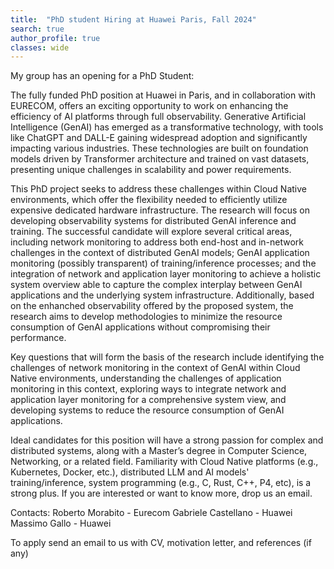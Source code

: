 ```yaml
---
title:  "PhD student Hiring at Huawei Paris, Fall 2024"
search: true
author_profile: true
classes: wide
---
```


My group has an opening for a PhD Student:

The fully funded PhD position at Huawei in Paris, and in collaboration with EURECOM, offers an exciting opportunity to work on enhancing the efficiency of AI platforms through full observability. Generative Artificial Intelligence (GenAI) has emerged as a transformative technology, with tools like ChatGPT and DALL-E gaining widespread adoption and significantly impacting various industries. These technologies are built on foundation models driven by Transformer architecture and trained on vast datasets, presenting unique challenges in scalability and power requirements.

This PhD project seeks to address these challenges within Cloud Native environments, which offer the flexibility needed to efficiently utilize expensive dedicated hardware infrastructure. The research will focus on developing observability systems for distributed GenAI inference and training. The successful candidate will explore several critical areas, including network monitoring to address both end-host and in-network challenges in the context of distributed GenAI models; GenAI application monitoring (possibly transparent) of training/inference processes; and the integration of network and application layer monitoring to achieve a holistic system overview able to capture the complex interplay between GenAI applications and the underlying system infrastructure. Additionally, based on the enhanched observability offered by the proposed system, the research aims to develop methodologies to minimize the resource consumption of GenAI applications without compromising their performance.

Key questions that will form the basis of the research include identifying the challenges of network monitoring in the context of GenAI within Cloud Native environments, understanding the challenges of application monitoring in this context, exploring ways to integrate network and application layer monitoring for a comprehensive system view, and developing systems to reduce the resource consumption of GenAI applications.

Ideal candidates for this position will have a strong passion for complex and distributed systems, along with a Master’s degree in Computer Science, Networking, or a related field. Familiarity with Cloud Native platforms (e.g., Kubernetes, Docker, etc.), distributed LLM and AI models' training/inference, system programming (e.g., C, Rust, C++, P4, etc), is a strong plus. If you are interested or want to know more, drop us an email. 

Contacts:
Roberto Morabito - Eurecom
Gabriele Castellano - Huawei
Massimo Gallo - Huawei

To apply send an email to us with CV, motivation letter, and references (if any)